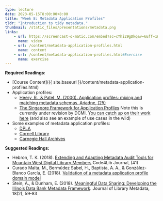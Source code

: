 ```yaml
---
type: lecture
date: 2023-05-15T8:00:00+8:00
title: "Week 8: Metadata Application Profiles"
tldr: "Introduction to tidy metadata."
thumbnail: /static_files/presentations/metadata.png
links:
    - url: https://screencast-o-matic.com/embed?sc=cYhi29gDkq&v=6&ff=1&title=0&controls=1
      name: video
    - url: /content/metadata-application-profiles.html
      name: content
    - url: /content/metadata-application-profiles.html#Exercise
      name: exercise
---
```

**Required Readings:**
- [Course Content]({{ site.baseurl }}/content/metadata-application-profiles.html)
- Application profiles:
    - [Heery, R., & Patel, M. (2000). Application profiles: mixing and matching metadata schemas. Ariadne, (25)](http://www.ariadne.ac.uk/issue/25/app-profiles/)
    - [The Singapore Framework for Application Profiles](https://www.dublincore.org/specifications/dublin-core/singapore-framework/) Note this is currently under revision by DCMI. [You can catch up on their work here](https://github.com/dcmi/dcap) (and also see an example of use cases in the wild)
- Some examples of metadata application profiles:
    - [DPLA](https://drive.google.com/file/d/1fJEWhnYy5Ch7_ef_-V48-FAViA72OieG/view)
    - [Cornell Library](https://confluence.cornell.edu/display/mwgweb/CUL+Metadata+Application+Profiles)
    - [Carnegie Hall Archives](https://carnegiehall.github.io/digitalcolls-metadataprofile/)

**Suggested Readings:**
- Hebron, T. K. (2018). [Extending and Adapting Metadata Audit Tools for Mountain West Digital Library Members](https://journal.code4lib.org/articles/13632) Code4Lib Journal, (41)
- Curado Malta, M., Bermúdez Sabel, H., Baptista, A. A., & González-Blanco García, E. (2018). [Validation of a metadata application profile domain model](http://e-spacio.uned.es/fez/view/bibliuned:363-Egonzalez15)
- Stein, A., & Dunham, E. (2018). [Meaningful Data Sharing: Developing the Illinois Data Bank Metadata Framework](https://www.ideals.illinois.edu/handle/2142/103173). Journal of Library Metadata, 18(2), 59-83
